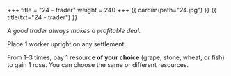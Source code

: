 +++
title = "24 - trader"
weight = 240
+++
{{ cardim(path="24.jpg") }}
{{ title(txt="24 - trader") }}

*A good trader always makes a profitable deal.*

Place 1 worker upright on any settlement.

From 1-3 times, pay 1 resource **of your choice** (grape, stone,
wheat, or fish) to gain 1 rose. You can choose the same or
different resources.
